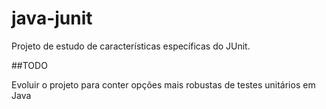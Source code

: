 # java-junit

Projeto de estudo de características específicas do JUnit. 

##TODO

Evoluir o projeto para conter opções mais robustas de testes unitários em Java
